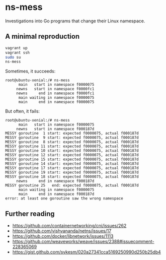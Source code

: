 # ns-mess
Investigations into Go programs that change their Linux namespace.

## A minimal reproduction
```bash
vagrant up
vagrant ssh
sudo su
ns-mess
```

Sometimes, it succeeds:
```
root@ubuntu-xenial:/# ns-mess
      main   start in namespace f0000075
     newns   start in namespace f0000fc1
     newns     end in namespace f0000fc1
      main waiting in namespace f0000075
      main     end in namespace f0000075
```

But often, it fails:
```
root@ubuntu-xenial:/# ns-mess
      main   start in namespace f0000075
     newns   start in namespace f000187d
MESSY goroutine  1 start: expected f0000075, actual f000187d
MESSY goroutine  9 start: expected f0000075, actual f000187d
MESSY goroutine  8 start: expected f0000075, actual f000187d
MESSY goroutine 11 start: expected f0000075, actual f000187d
MESSY goroutine 10 start: expected f0000075, actual f000187d
MESSY goroutine 12 start: expected f0000075, actual f000187d
MESSY goroutine 15 start: expected f0000075, actual f000187d
MESSY goroutine 14 start: expected f0000075, actual f000187d
MESSY goroutine 17 start: expected f0000075, actual f000187d
MESSY goroutine 19 start: expected f0000075, actual f000187d
MESSY goroutine 18 start: expected f0000075, actual f000187d
     newns     end in namespace f000187d
MESSY goroutine 25   end: expected f0000075, actual f000187d
      main waiting in namespace f0000075
      main     end in namespace f000187d
error: at least one goroutine saw the wrong namespace
```

## Further reading
- https://github.com/containernetworking/cni/issues/262
- https://github.com/vishvananda/netns/issues/17
- https://github.com/docker/libnetwork/issues/1113
- https://github.com/weaveworks/weave/issues/2388#issuecomment-228365069
- https://gist.github.com/sykesm/020a27341cca5169250990d250b25db4
